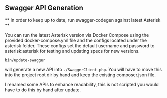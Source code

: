 ## Swagger API Generation 

** In order to keep up to date, run swagger-codegen against latest Asterisk ** 

You can run the latest Asterisk version via Docker Compose using the provided docker-compose.yml file and the configs located under the asterisk folder. These configs set the default username and password to asterisk:asterisk for testing and updating specs for new versions.



```
bin/update-swagger
``` 
will generate a new API into `./SwaggerClient-php`. You will have to move this into the project root dir by hand and keep the existing composer.json file.

I renamed some APIs to enhance readability, this is not scripted you would have to do this by hand after update.


